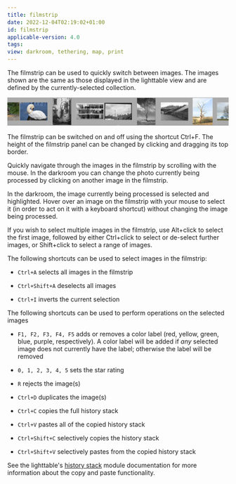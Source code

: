 ```yaml
---
title: filmstrip
date: 2022-12-04T02:19:02+01:00
id: filmstrip
applicable-version: 4.0
tags:
view: darkroom, tethering, map, print
---
```


The filmstrip can be used to quickly switch between images. The images shown are the same as those displayed in the lighttable view and are defined by the currently-selected collection.

![filmstrip](./filmstrip/filmstrip.png)

The filmstrip can be switched on and off using the shortcut Ctrl+F. The height of the filmstrip panel can be changed by clicking and dragging its top border.

Quickly navigate through the images in the filmstrip by scrolling with the mouse. In the darkroom you can change the photo currently being processed by clicking on another image in the filmstrip.

In the darkroom, the image currently being processed is selected and highlighted. Hover over an image on the filmstrip with your mouse to select it (in order to act on it with a keyboard shortcut) without changing the image being processed.

If you wish to select multiple images in the filmstrip, use Alt+click to select the first image, followed by either Ctrl+click to select or de-select further images, or Shift+click to select a range of images.

The following shortcuts can be used to select images in the filmstrip:

- `Ctrl+A` selects all images in the filmstrip

- `Ctrl+Shift+A` deselects all images

- `Ctrl+I` inverts the current selection

The following shortcuts can be used to perform operations on the selected images

- `F1, F2, F3, F4, F5` adds or removes a color label (red, yellow, green, blue, purple, respectively). A color label will be added if _any_ selected image does not currently have the label; otherwise the label will be removed

- `0, 1, 2, 3, 4, 5` sets the star rating

- `R` rejects the image(s)

- `Ctrl+D` duplicates the image(s)

- `Ctrl+C` copies the full history stack

- `Ctrl+V` pastes all of the copied history stack

- `Ctrl+Shift+C` selectively copies the history stack

- `Ctrl+Shift+V` selectively pastes from the copied history stack

See the lighttable's [history stack](../views/lighttable/history-stack.md) module documentation for more information about the copy and paste functionality.
